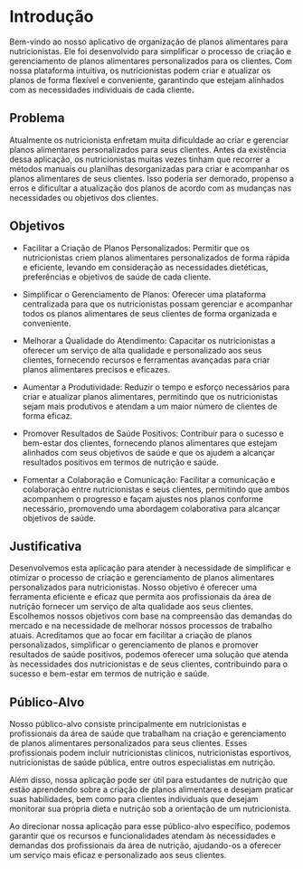 # Introdução

Bem-vindo ao nosso aplicativo de organização de planos alimentares para nutricionistas. Ele foi desenvolvido para simplificar o processo de criação e gerenciamento de planos alimentares personalizados para os clientes. Com nossa plataforma intuitiva, os nutricionistas podem criar e atualizar os planos de forma flexível e conveniente, garantindo que estejam alinhados com as necessidades individuais de cada cliente. 

## Problema

Atualmente os nutricionista enfretam muita dificuldade ao criar e gerenciar planos alimentares personalizados para seus clientes. Antes da existência dessa aplicação, os nutricionistas muitas vezes tinham que recorrer a métodos manuais ou planilhas desorganizadas para criar e acompanhar os planos alimentares de seus clientes. Isso poderia ser demorado, propenso a erros e dificultar a atualização dos planos de acordo com as mudanças nas necessidades ou objetivos dos clientes.



## Objetivos

* Facilitar a Criação de Planos Personalizados: Permitir que os nutricionistas criem planos alimentares personalizados de forma rápida e eficiente, levando em consideração as necessidades dietéticas, preferências e objetivos de saúde de cada cliente.

* Simplificar o Gerenciamento de Planos: Oferecer uma plataforma centralizada para que os nutricionistas possam gerenciar e acompanhar todos os planos alimentares de seus clientes de forma organizada e conveniente.

* Melhorar a Qualidade do Atendimento: Capacitar os nutricionistas a oferecer um serviço de alta qualidade e personalizado aos seus clientes, fornecendo recursos e ferramentas avançadas para criar planos alimentares precisos e eficazes.

* Aumentar a Produtividade: Reduzir o tempo e esforço necessários para criar e atualizar planos alimentares, permitindo que os nutricionistas sejam mais produtivos e atendam a um maior número de clientes de forma eficaz.

* Promover Resultados de Saúde Positivos: Contribuir para o sucesso e bem-estar dos clientes, fornecendo planos alimentares que estejam alinhados com seus objetivos de saúde e que os ajudem a alcançar resultados positivos em termos de nutrição e saúde.

* Fomentar a Colaboração e Comunicação: Facilitar a comunicação e colaboração entre nutricionistas e seus clientes, permitindo que ambos acompanhem o progresso e façam ajustes nos planos conforme necessário, promovendo uma abordagem colaborativa para alcançar objetivos de saúde.
 


## Justificativa

Desenvolvemos esta aplicação para atender à necessidade de simplificar e otimizar o processo de criação e gerenciamento de planos alimentares personalizados para nutricionistas. Nosso objetivo é oferecer uma ferramenta eficiente e eficaz que permita aos profissionais da área de nutrição fornecer um serviço de alta qualidade aos seus clientes. Escolhemos nossos objetivos com base na compreensão das demandas do mercado e na necessidade de melhorar nossos processos de trabalho atuais. Acreditamos que ao focar em facilitar a criação de planos personalizados, simplificar o gerenciamento de planos e promover resultados de saúde positivos, podemos oferecer uma solução que atenda às necessidades dos nutricionistas e de seus clientes, contribuindo para o sucesso e bem-estar em termos de nutrição e saúde.

## Público-Alvo

Nosso público-alvo consiste principalmente em nutricionistas e profissionais da área de saúde que trabalham na criação e gerenciamento de planos alimentares personalizados para seus clientes. Esses profissionais podem incluir nutricionistas clínicos, nutricionistas esportivos, nutricionistas de saúde pública, entre outros especialistas em nutrição.

Além disso, nossa aplicação pode ser útil para estudantes de nutrição que estão aprendendo sobre a criação de planos alimentares e desejam praticar suas habilidades, bem como para clientes individuais que desejam monitorar sua própria dieta e nutrição sob a orientação de um nutricionista.

Ao direcionar nossa aplicação para esse público-alvo específico, podemos garantir que os recursos e funcionalidades atendam às necessidades e demandas dos profissionais da área de nutrição, ajudando-os a oferecer um serviço mais eficaz e personalizado aos seus clientes.

